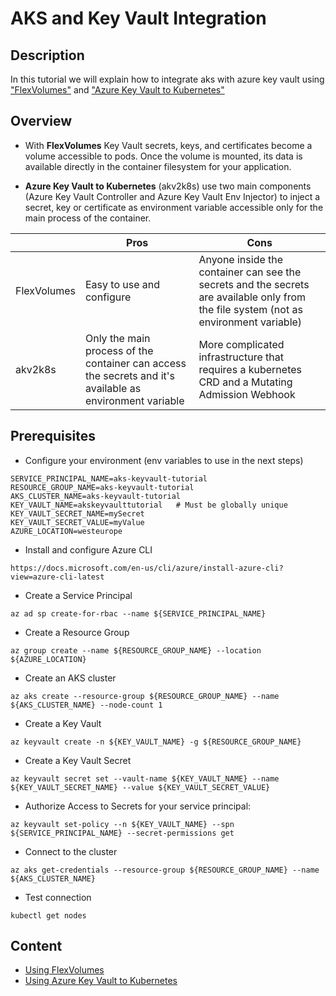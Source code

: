 # AKS and Key Vault Integration

## Description

In this tutorial we will explain how to integrate aks with azure key vault using ["FlexVolumes"](https://github.com/Azure/kubernetes-keyvault-flexvol) and ["Azure Key Vault to Kubernetes"](https://github.com/SparebankenVest/azure-key-vault-to-kubernetes)

## Overview

 - With **FlexVolumes** Key Vault secrets, keys, and certificates become a volume accessible to pods. Once the volume is mounted, its data is available directly in the container filesystem for your application.

 - **Azure Key Vault to Kubernetes** (akv2k8s) use two main components (Azure Key Vault Controller and Azure Key Vault Env Injector) to inject a secret, key or certificate as environment variable accessible only for the main process of the container.

|             | Pros                                                                                                     | Cons                                                                                                                                  |
|-------------|----------------------------------------------------------------------------------------------------------|---------------------------------------------------------------------------------------------------------------------------------------|
| FlexVolumes | Easy to use and configure                                                                                | Anyone inside the container can see the secrets and the secrets are available only from the file system (not as environment variable) |
| akv2k8s     | Only the main process of the container can access the secrets and it's available as environment variable | More complicated infrastructure that requires a kubernetes CRD and a Mutating Admission Webhook                                                                        |

## Prerequisites

 - Configure your environment (env variables to use in the next steps)

 ```
 SERVICE_PRINCIPAL_NAME=aks-keyvault-tutorial
 RESOURCE_GROUP_NAME=aks-keyvault-tutorial
 AKS_CLUSTER_NAME=aks-keyvault-tutorial
 KEY_VAULT_NAME=akskeyvaulttutorial   # Must be globally unique
 KEY_VAULT_SECRET_NAME=mySecret
 KEY_VAULT_SECRET_VALUE=myValue
 AZURE_LOCATION=westeurope
 ```

 - Install and configure Azure CLI

 ```
 https://docs.microsoft.com/en-us/cli/azure/install-azure-cli?view=azure-cli-latest
 ```

- Create a Service Principal

 ```
 az ad sp create-for-rbac --name ${SERVICE_PRINCIPAL_NAME}
 ```

 - Create a Resource Group

 ```
 az group create --name ${RESOURCE_GROUP_NAME} --location ${AZURE_LOCATION}
 ```

 - Create an AKS cluster

 ```
 az aks create --resource-group ${RESOURCE_GROUP_NAME} --name ${AKS_CLUSTER_NAME} --node-count 1
 ```

 - Create a Key Vault
 
 ```
 az keyvault create -n ${KEY_VAULT_NAME} -g ${RESOURCE_GROUP_NAME}
 ```

 - Create a Key Vault Secret

 ```
 az keyvault secret set --vault-name ${KEY_VAULT_NAME} --name ${KEY_VAULT_SECRET_NAME} --value ${KEY_VAULT_SECRET_VALUE}
 ```

 - Authorize Access to Secrets for your service principal:

 ```
 az keyvault set-policy --n ${KEY_VAULT_NAME} --spn ${SERVICE_PRINCIPAL_NAME} --secret-permissions get 
 ```

 - Connect to the cluster

 ```
 az aks get-credentials --resource-group ${RESOURCE_GROUP_NAME} --name ${AKS_CLUSTER_NAME}
 ```

 - Test connection

 ```
 kubectl get nodes
 ```

## Content

 - [Using FlexVolumes](/flexvolumes/README.md)
 - [Using Azure Key Vault to Kubernetes](/akv2k8s/README.md)